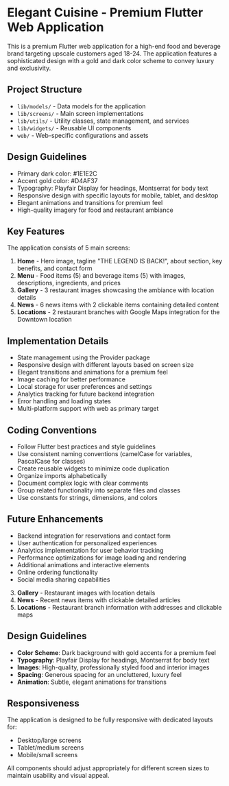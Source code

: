 # Elegant Cuisine - Premium Flutter Web Application

This is a premium Flutter web application for a high-end food and beverage brand targeting upscale customers aged 18-24. The application features a sophisticated design with a gold and dark color scheme to convey luxury and exclusivity.

## Project Structure

- `lib/models/` - Data models for the application
- `lib/screens/` - Main screen implementations
- `lib/utils/` - Utility classes, state management, and services
- `lib/widgets/` - Reusable UI components
- `web/` - Web-specific configurations and assets

## Design Guidelines

- Primary dark color: #1E1E2C
- Accent gold color: #D4AF37
- Typography: Playfair Display for headings, Montserrat for body text
- Responsive design with specific layouts for mobile, tablet, and desktop
- Elegant animations and transitions for premium feel
- High-quality imagery for food and restaurant ambiance

## Key Features

The application consists of 5 main screens:

1. **Home** - Hero image, tagline "THE LEGEND IS BACK!", about section, key benefits, and contact form
2. **Menu** - Food items (5) and beverage items (5) with images, descriptions, ingredients, and prices
3. **Gallery** - 3 restaurant images showcasing the ambiance with location details
4. **News** - 6 news items with 2 clickable items containing detailed content
5. **Locations** - 2 restaurant branches with Google Maps integration for the Downtown location

## Implementation Details

- State management using the Provider package
- Responsive design with different layouts based on screen size
- Elegant transitions and animations for a premium feel
- Image caching for better performance
- Local storage for user preferences and settings
- Analytics tracking for future backend integration
- Error handling and loading states
- Multi-platform support with web as primary target

## Coding Conventions

- Follow Flutter best practices and style guidelines
- Use consistent naming conventions (camelCase for variables, PascalCase for classes)
- Create reusable widgets to minimize code duplication
- Organize imports alphabetically
- Document complex logic with clear comments
- Group related functionality into separate files and classes
- Use constants for strings, dimensions, and colors

## Future Enhancements

- Backend integration for reservations and contact form
- User authentication for personalized experiences
- Analytics implementation for user behavior tracking
- Performance optimizations for image loading and rendering
- Additional animations and interactive elements
- Online ordering functionality
- Social media sharing capabilities
3. **Gallery** - Restaurant images with location details
4. **News** - Recent news items with clickable detailed articles
5. **Locations** - Restaurant branch information with addresses and clickable maps

## Design Guidelines

- **Color Scheme**: Dark background with gold accents for a premium feel
- **Typography**: Playfair Display for headings, Montserrat for body text
- **Images**: High-quality, professionally styled food and interior images
- **Spacing**: Generous spacing for an uncluttered, luxury feel
- **Animation**: Subtle, elegant animations for transitions

## Responsiveness

The application is designed to be fully responsive with dedicated layouts for:
- Desktop/large screens
- Tablet/medium screens
- Mobile/small screens

All components should adjust appropriately for different screen sizes to maintain usability and visual appeal.
